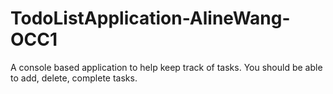 # TodoListApplication-AlineWang-OCC1
A console based application to help keep track of tasks. You should be able to add, delete, complete tasks.
